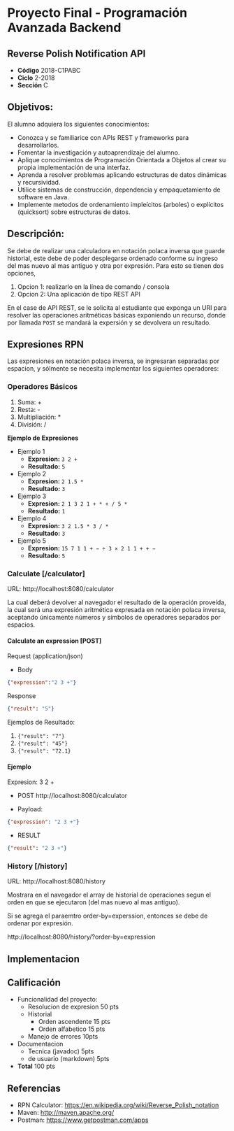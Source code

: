 # Proyecto Final - Programación Avanzada Backend

## Reverse Polish Notification API
* **Código** 2018-C1PABC
* **Ciclo** 2-2018
* **Sección** C

## Objetivos:

El alumno adquiera los siguientes conocimientos:
- Conozca y se familiarice con APIs REST y frameworks para desarrollarlos.
- Fomentar la investigación y autoaprendizaje del alumno.
- Aplique conocimientos de Programación Orientada a Objetos al crear su propia implementación de una interfaz.
- Aprenda a resolver problemas aplicando estructuras de datos dinámicas y recursividad.
- Utilice sistemas de construcción, dependencia y empaquetamiento de software en Java.
- Implemente metodos de ordenamiento impleícitos (arboles) o explícitos (quicksort) sobre estructuras de datos.


## Descripción:

Se debe de realizar una calculadora en notación polaca inversa que guarde historial, este debe de poder desplegarse ordenado conforme su ingreso del mas nuevo al mas antiguo y otra por expresión.  Para esto se tienen dos opciones, 
1. Opcion 1: realizarlo en la línea de comando / consola 
2. Opcion 2: Una aplicación de tipo REST API

En el case de API REST, se le solicita al estudiante que exponga un URI para resolver las operaciones aritméticas básicas exponiendo un recurso, donde por llamada `POST` se mandará la expersión y se devolvera un resultado.

## Expresiones RPN

Las expresiones en notación polaca inversa, se ingresaran separadas por espacion, y sólmente se necesita implementar los siguientes operadores:

### Operadores Básicos
1. Suma: +
2. Resta: -
3. Multipliación: *
4. División: /

**Ejemplo de Expresiones**
* Ejemplo 1
    * **Expresion:** `3 2 +`
    * **Resultado:** `5`
* Ejemplo 2
    * **Expresion:** `2 1.5 *`
    * **Resultado:** `3`
* Ejemplo 3
    * **Expresion:** `2 1 3 2 1 + * + / 5 *`
    * **Resultado:** `1`
* Ejemplo 4
    * **Expresion:** `3 2 1.5 * 3 / *`
    * **Resultado:** `3`
* Ejemplo 5
    * **Expresion:** `15 7 1 1 + − ÷ 3 × 2 1 1 + + −`
    * **Resultado:** `5`


### Calculate [/calculator]

URL: http://localhost:8080/calculator

La cual deberá devolver al navegador el resultado de la operación proveída,
la cual será una expresión aritmética expresada en notación polaca inversa, aceptando únicamente números y símbolos de operadores separados por espacios.

#### Calculate an expression [POST]

Request (application/json)

+ Body
```json
{"expression":"2 3 +"}
```

Response 
```json
{"result": "5"}
```

Ejemplos de Resultado:

1. `{"result": "7"}`
2. `{"result": "45"}`
3. `{"result": "72.1}`



#### Ejemplo

Expresion: 3 2 +

* POST http://localhost:8080/calculator

* Payload: 
```json
{"expression": "2 3 +"}
```

* RESULT 
```json
{"result": "2 3 +"}
```

### History [/history]

URL: http://localhost:8080/history

Mostrara en el navegador el array de historial de operaciones segun el orden en que se ejecutaron (del mas nuevo al mas antiguo).

Si se agrega el paraemtro order-by=experssion, entonces se debe de ordenar por expresión.

http://localhost:8080/history/?order-by=expression

## Implementacion


## Calificación
* Funcionalidad del proyecto: 					
    * Resolucion de expresion   50 pts
    * Historial				
        * Orden ascendente	    15 pts
        * Orden alfabetico	    15 pts
    * Manejo de errores         10pts
* Documentacion		 					
    * Tecnica (javadoc)	        5pts
    * de usuario (markdown)		5pts
* **Total**                     100 pts

## Referencias
* RPN Calculator: https://en.wikipedia.org/wiki/Reverse_Polish_notation
* Maven: http://maven.apache.org/
* Postman: https://www.getpostman.com/apps

